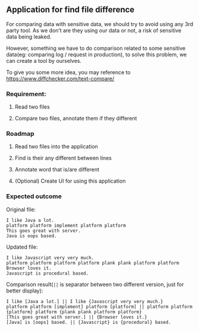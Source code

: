 ## Application for find file difference

For comparing data with sensitive data, we should try to avoid using any 3rd party tool. As we don’t are they using our data or not, a risk of sensitive data being leaked.

However, something we have to do comparison related to some sensitive data(eg: comparing log / request in production), to solve this problem, we can create a tool by ourselves.

To give you some more idea, you may reference to https://www.diffchecker.com/text-compare/

### Requirement:

1. Read two files

2. Compare two files, annotate them if they different

### Roadmap
1. Read two files into the application

2. Find is their any different between lines
 
3. Annotate word that is/are different

4. (Optional) Create UI for using this application

### Expected outcome
Original file:
```
I like Java a lot.
platform platform implement platform platform
This goes great with server.
Java is oops based.
```

Updated file:
```
I like Javascript very very much.
platform platform platform platform plank plank platform platform
Browser loves it.
Javascript is procedural based.
```

Comparison result(`||` is separator between two different version, just for better display):
```
I like [Java a lot.] || I like {Javascript very very much.}
platform platform [implement] platform [platform] || platform platform {platform} platform {plank plank platform platform}
[This goes great with server.] || {Browser loves it.}
[Java] is [oops] based. || {Javascript} is {procedural} based.
```


